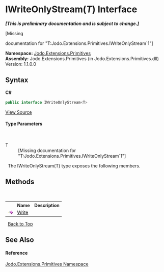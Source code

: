 # IWriteOnlyStream(*T*) Interface
 _**\[This is preliminary documentation and is subject to change.\]**_

\[Missing <summary> documentation for "T:Jodo.Extensions.Primitives.IWriteOnlyStream`1"\]

**Namespace:**&nbsp;<a href="N_Jodo_Extensions_Primitives">Jodo.Extensions.Primitives</a><br />**Assembly:**&nbsp;Jodo.Extensions.Primitives (in Jodo.Extensions.Primitives.dll) Version: 1.1.0.0

## Syntax

**C#**<br />
``` C#
public interface IWriteOnlyStream<T>

```

<a href="https://github.com/JosephJShort/Jodo.Extensions/blob/main/src/Jodo.Extensions.Primitives/IWriteOnlyStream.cs" rel="noopener noreferrer" title="View the source code">View Source</a><br />

#### Type Parameters
&nbsp;<dl><dt>T</dt><dd>\[Missing <typeparam name="T"/> documentation for "T:Jodo.Extensions.Primitives.IWriteOnlyStream`1"\]</dd></dl>&nbsp;
The IWriteOnlyStream(T) type exposes the following members.


## Methods
&nbsp;<table><tr><th></th><th>Name</th><th>Description</th></tr><tr><td>![Public method](media/pubmethod.gif "Public method")</td><td><a href="M_Jodo_Extensions_Primitives_IWriteOnlyStream_1_Write">Write</a></td><td /></tr></table>&nbsp;
<a href="#iwriteonlystream(*t*)-interface">Back to Top</a>

## See Also


#### Reference
<a href="N_Jodo_Extensions_Primitives">Jodo.Extensions.Primitives Namespace</a><br />
